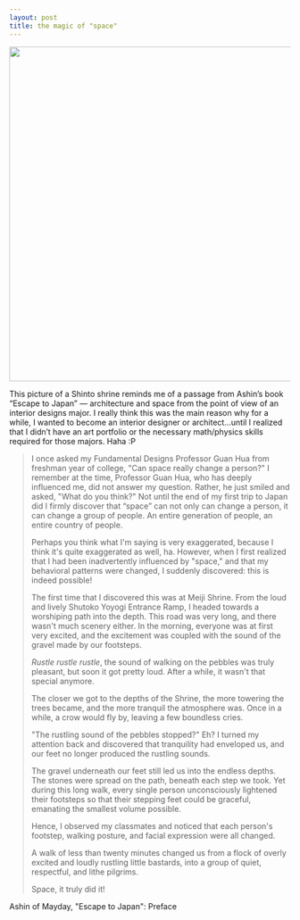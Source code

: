 ```yaml
---
layout: post
title: the magic of "space"
---
```


<a href="http://www.flickr.com/photos/sparklingworld/6881348854/" target="_blank"><img src="http://4.bp.blogspot.com/-gY4tKEjFtac/T4KLl2h8gwI/AAAAAAAAAY8/PRI8vXa_nxI/s1600/shinto.jpg" width="600"></a>

This picture of a Shinto shrine reminds me of a passage from Ashin’s book “Escape to Japan” — architecture and space from the point of view of an interior designs major. I really think this was the main reason why for a while, I wanted to become an interior designer or architect…until I realized that I didn’t have an art portfolio or the necessary math/physics skills required for those majors. Haha :P

>I once asked my Fundamental Designs Professor Guan Hua from freshman year of college, "Can space really change a person?" I remember at the time, Professor Guan Hua, who has deeply influenced me, did not answer my question. Rather, he just smiled and asked, "What do you think?" Not until the end of my first trip to Japan did I firmly discover that “space” can not only can change a person, it can change a group of people. An entire generation of people, an entire country of people. 
>
>Perhaps you think what I'm saying is very exaggerated, because I think it's quite exaggerated as well, ha. However, when I first realized that I had been inadvertently influenced by "space," and that my behavioral patterns were changed, I suddenly discovered: this is indeed possible!
>
>The first time that I discovered this was at Meiji Shrine. From the loud and lively Shutoko Yoyogi Entrance Ramp, I headed towards a worshiping path into the depth. This road was very long, and there wasn't much scenery either. In the morning, everyone was at first very excited, and the excitement was coupled with the sound of the gravel made by our footsteps.
>
>*Rustle rustle rustle*, the sound of walking on the pebbles was truly pleasant, but soon it got pretty loud. After a while, it wasn't that special anymore.
>
>The closer we got to the depths of the Shrine, the more towering the trees became, and the more tranquil the atmosphere was. Once in a while, a crow would fly by, leaving a few boundless cries.
>
>"The rustling sound of the pebbles stopped?" Eh? I turned my attention back and discovered that tranquility had enveloped us, and our feet no longer produced the rustling sounds.
>
>The gravel underneath our feet still led us into the endless depths. The stones were spread on the path, beneath each step we took. Yet during this long walk, every single person unconsciously lightened their footsteps so that their stepping feet could be graceful, emanating the smallest volume possible.
>
>Hence, I observed my classmates and noticed that each person's footstep, walking posture, and facial expression were all changed. 
>
>A walk of less than twenty minutes changed us from a flock of overly excited and loudly rustling little bastards, into a group of quiet, respectful, and lithe pilgrims.
>
>Space, it truly did it!

Ashin of Mayday, "Escape to Japan": Preface